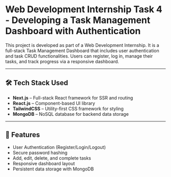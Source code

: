 # Web Development Internship Task 4 - Developing a Task Management Dashboard with Authentication

This project is developed as part of a Web Development Internship. It is a full-stack Task Management Dashboard that includes user authentication and task CRUD functionalities. Users can register, log in, manage their tasks, and track progress via a responsive dashboard.

---

## 🛠 Tech Stack Used

- **Next.js** – Full-stack React framework for SSR and routing
- **React.js** – Component-based UI library
- **TailwindCSS** – Utility-first CSS framework for styling
- **MongoDB** – NoSQL database for backend data storage

---

## 🚀 Features

- User Authentication (Register/Login/Logout)
- Secure password hashing
- Add, edit, delete, and complete tasks
- Responsive dashboard layout
- Persistent data storage with MongoDB

